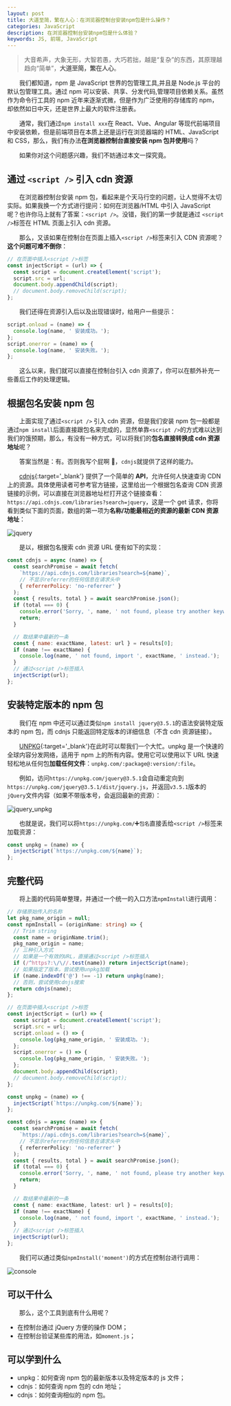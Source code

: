 ```yaml
---
layout: post
title: 大道至简，繁在人心：在浏览器控制台安装npm包是什么操作？
categories: JavaScript
description: 在浏览器控制台安装npm包是什么体验？
keywords: JS, 前端, JavaScript
---
```


> 大音希声，大象无形，大智若愚，大巧若拙，越是“复杂”的东西，其原理越趋向“简单”，**大道至简，繁在人心**。

&emsp;&emsp;我们都知道，npm 是 JavaScript 世界的包管理工具,并且是 Node.js 平台的默认包管理工具。通过 npm 可以安装、共享、分发代码,管理项目依赖关系。虽然作为命令行工具的 npm 近年来逐渐式微，但是作为广泛使用的存储库的 npm，却依然如日中天，还是世界上最大的软件注册表。

&emsp;&emsp;通常，我们通过`npm install xxx`在 React、Vue、Angular 等现代前端项目中安装依赖，但是前端项目在本质上还是运行在浏览器端的 HTML、JavaScript 和 CSS，那么，我们有办法**在浏览器控制台直接安装 npm 包并使用**吗？

&emsp;&emsp;如果你对这个问题感兴趣，我们不妨通过本文一探究竟。

<!-- 循序渐进，添加script引入cdn资源，安装npm包（还是去找cdn），插件 -->

## 通过 `<script />` 引入 cdn 资源

&emsp;&emsp;在浏览器控制台安装 npm 包，看起来是个天马行空的问题，让人觉得不太切实际。如果我换一个方式进行提问：如何在浏览器/HTML 中引入 JavaScript 呢？也许你马上就有了答案：`<script />`。没错，我们的第一步就是通过 `<script />`标签在 HTML 页面上引入 cdn 资源。

&emsp;&emsp;那么，又该如果在控制台在页面上插入`<script />`标签来引入 CDN 资源呢？**这个问题可难不倒你**：

```js
// 在页面中插入<script />标签
const injectScript = (url) => {
  const script = document.createElement('script');
  script.src = url;
  document.body.appendChild(script);
  // document.body.removeChild(script);
};
```

&emsp;&emsp;我们还得在资源引入后以及出现错误时，给用户一些提示：

```js
script.onload = (name) => {
  console.log(name, ' 安装成功。');
};
script.onerror = (name) => {
  console.log(name, ' 安装失败。');
};
```

&emsp;&emsp;这么以来，我们就可以直接在控制台引入 cdn 资源了，你可以在额外补充一些善后工作的处理逻辑。

## 根据包名安装 npm 包

&emsp;&emsp;上面实现了通过`<script />` 引入 cdn 资源，但是我们安装 npm 包一般都是通过`npm install`后面直接跟包名来完成的，显然单靠`<script />`的方式难以达到我们的饿预期，那么，有没有一种方式，可以将我们的**包名直接转换成 cdn 资源地址**呢？

&emsp;&emsp;答案当然是：有。否则我写个屁啊 🤔，`cdnjs`就提供了这样的能力。

&emsp;&emsp;[cdnjs](https://cdnjs.com/api){:target='\_blank'} 提供了一个简单的 **API**，允许任何人快速查询 CDN 上的资源。具体使用读者可参考官方链接，这里给出一个根据包名查询 CDN 资源链接的示例，可以直接在浏览器地址栏打开这个链接查看：`https://api.cdnjs.com/libraries?search=jquery`，这是一个 get 请求，你将看到类似下面的页面，数组的第一项为**名称/功能最相近的资源的最新 CDN 资源地址**：

![jquery](https://king-hcj.github.io/images/posts/javascript/jquery.png?raw=true)

&emsp;&emsp;是以，根据包名搜索 cdn 资源 URL 便有如下的实现：

```js
const cdnjs = async (name) => {
  const searchPromise = await fetch(
    `https://api.cdnjs.com/libraries?search=${name}`,
    // 不显示referrer的任何信息在请求头中
    { referrerPolicy: 'no-referrer' }
  );
  const { results, total } = await searchPromise.json();
  if (total === 0) {
    console.error('Sorry, ', name, ' not found, please try another keyword.');
    return;
  }

  // 取结果中最新的一条
  const { name: exactName, latest: url } = results[0];
  if (name !== exactName) {
    console.log(name, ' not found, import ', exactName, ' instead.');
  }
  // 通过<script />标签插入
  injectScript(url);
};
```

## 安装特定版本的 npm 包

&emsp;&emsp;我们在 npm 中还可以通过类似`npm install jquery@3.5.1`的语法安装特定版本的 npm 包，而 cdnjs 只能返回特定版本的详细信息（不含 cdn 资源链接）。

&emsp;&emsp;[UNPKG](https://unpkg.com/){:target='\_blank'}在此时可以帮我们一个大忙。unpkg 是一个快速的全球内容分发网络，适用于 npm 上的所有内容。使用它可以使用以下 URL 快速轻松地从任何包**加载任何文件**：`unpkg.com/:package@:version/:file`。

&emsp;&emsp;例如，访问`https://unpkg.com/jquery@3.5.1`会自动重定向到`https://unpkg.com/jquery@3.5.1/dist/jquery.js`，并返回`v3.5.1`版本的`jQuery`文件内容（如果不带版本号，会返回最新的资源）：

![jquery_unpkg](https://king-hcj.github.io/images/posts/javascript/jquery_unpkg.png?raw=true)

&emsp;&emsp;也就是说，我们可以将`https://unpkg.com/`➕`包名`直接丢给`<script />`标签来加载资源：

```js
const unpkg = (name) => {
  injectScript(`https://unpkg.com/${name}`);
};
```

## 完整代码

&emsp;&emsp;将上面的代码简单整理，并通过一个统一的入口方法`npmInstall`进行调用：

```ts
// 存储原始传入的名称
let pkg_name_origin = null;
const npmInstall = (originName: string) => {
  // Trim string
  const name = originName.trim();
  pkg_name_origin = name;
  // 三种引入方式
  // 如果是一个有效的URL，直接通过<script />标签插入
  if (/^https?:\/\//.test(name)) return injectScript(name);
  // 如果指定了版本，尝试使用unpkg加载
  if (name.indexOf('@') !== -1) return unpkg(name);
  // 否则，尝试使用cdnjs搜索
  return cdnjs(name);
};

// 在页面中插入<script />标签
const injectScript = (url) => {
  const script = document.createElement('script');
  script.src = url;
  script.onload = () => {
    console.log(pkg_name_origin, ' 安装成功。');
  };
  script.onerror = () => {
    console.log(pkg_name_origin, ' 安装失败。');
  };
  document.body.appendChild(script);
  // document.body.removeChild(script);
};

const unpkg = (name) => {
  injectScript(`https://unpkg.com/${name}`);
};

const cdnjs = async (name) => {
  const searchPromise = await fetch(
    `https://api.cdnjs.com/libraries?search=${name}`,
    // 不显示referrer的任何信息在请求头中
    { referrerPolicy: 'no-referrer' }
  );
  const { results, total } = await searchPromise.json();
  if (total === 0) {
    console.error('Sorry, ', name, ' not found, please try another keyword.');
    return;
  }

  // 取结果中最新的一条
  const { name: exactName, latest: url } = results[0];
  if (name !== exactName) {
    console.log(name, ' not found, import ', exactName, ' instead.');
  }
  // 通过<script />标签插入
  injectScript(url);
};
```

&emsp;&emsp;我们可以通过类似`npmInstall('moment')`的方式在控制台进行调用：

![console](https://king-hcj.github.io/images/posts/javascript/consoleSuc.png?raw=true)

## 可以干什么

&emsp;&emsp;那么，这个工具到底有什么用呢？

- 在控制台通过 jQuery 方便的操作 DOM；
- 在控制台验证某些库的用法，如`moment.js`；

## 可以学到什么

- unpkg：如何查询 npm 包的最新版本以及特定版本的 js 文件；
- cdnjs：如何查询 npm 包的 cdn 地址；
- cdnjs：如何查询相似的 npm 包。
